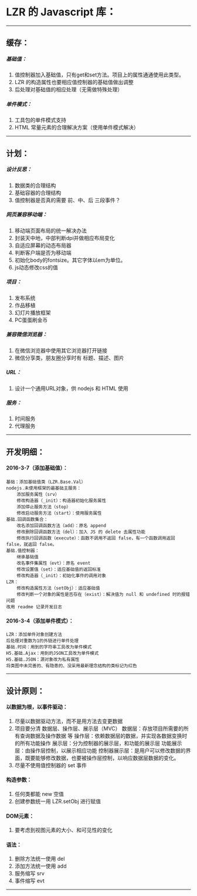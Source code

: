 LZR 的 Javascript 库：
===========

***

缓存：
---------------------

##### 基础值：
1. 值控制器加入基础值，只有get和set方法。项目上的属性通通使用此类型。
1. LZR 的构造属性也要相应值控制器的基础值做出调整
1. 后处理对基础值的相应处理（无需做特殊处理）

##### 单件模式：
1. 工具包的单件模式支持
1. HTML 常量元素的合理解决方案（使用单件模式解决）

***

计划：
---------------------

##### 设计反思：
1. 数据类的合理结构
1. 基础容器的合理结构
1. 值控制器是否真的需要 前、中、后 三段事件？

##### 网页兼容移动端：
1. 移动端页面布局的统一解决办法
1. 封装天中地，中部判断dpi并做相应布局变化
1. 自适应屏幕的动态布局器
1. 判断客户端是否为移动端
1. 初始化body的fontsize。其它字体以em为单位。
1. js动态修改css的值

##### 项目：
1. 发布系统
1. 作品移植
1. 幻灯片播放框架
1. PC蛋蛋刷金币

##### 兼容微信浏览器：
1. 在微信浏览器中使用其它浏览器打开链接
1. 微信分享类，朋友圈分享时有 标题、描述、图片

##### URL：
1. 设计一个通用URL对象，供 nodejs 和 HTML 使用

##### 服务：
1. 时间服务
1. 代理服务

***




开发明细：
---------------------

#### 2016-3-7（添加基础值）：
	基础：添加基础值类（LZR.Base.Val）
	nodejs.未使用框架的最基础主服务：
		添加服务属性（srv）
		修改构造器（_init）：构造器初始化服务属性
		添加停止服务方法（stop）
		修改启动服务方法（start）：使用服务属性
	基础.回调函数集合：
		改名添加回调函数方法（add）：原名 append
		修改删除回调函数方法（del）：加入 JS 的 delete 去属性功能
		修改执行回调函数（execute）：函数不调用不返回 false，有一个函数调用返回 false，就返回 false。
	基础.值控制器：
		继承基础值
		改名事件集属性（evt）：原名 event
		修改设置值（set）：适应基础值的返回标准
		修改构造器（_init）：初始化事件的调用对象
	LZR：
		修改构造属性方法（setObj）：适应基础值
		修改判断一个对象的属性是否存在（exist）：解决值为 null 和 undefined 时的报错问题
	改用 readme 记录开发日志

#### 2016-3-4（添加单件模式）：
	LZR：添加单件对象创建方法
	后处理对重数为1的外链进行单件处理
	基础.时间：用到的字符串工具改为单件模式
	H5.基础.Ajax：用到的JSON工具改为单件模式
	H5.基础.JSON：源对象改为私有属性
	将类图中未完善的、有隐患的、没采用最新理念结构的类标记为红色

***




设计原则：
---------------------

#### 以数据为根，以事件驱动：
1. 尽量以数据驱动方法，而不是用方法去变更数据
1. 项目要分清 数据层、操作层、展示层（MVC）
		数据层：存放项目所需要的所有查询数据及操作数据 等
		操作层：依赖数据层的数据，并实现各数据变换时的所有功能操作
		展示层：分为控制器的展示层，和功能的展示层
			功能展示层：由操作层控制，以展示相应功能
			控制器展示层：是用户可以修改数据的界面，既要能够修改数据，也要被操作层控制，以响应数据层数据的变化。
1. 尽量不使用值控制器的 set 事件

#### 构造参数：
1. 任何类都能 new 空值
1. 创建参数统一用 LZR.setObj 进行赋值

#### DOM元素：
1. 要考虑到视图元素的大小、和可见性的变化

#### 语法：
1. 删除方法统一使用 del
1. 添加方法统一使用 add
1. 服务缩写 srv
1. 事件缩写 evt

***
